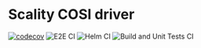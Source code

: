 # Scality COSI driver

[![codecov](https://codecov.io/gh/scality/cosi-driver/graph/badge.svg?token=NzR3F2ztDv)](https://codecov.io/gh/scality/cosi-driver)
![E2E CI](https://github.com/scality/cosi-driver/actions/workflows/ci-e2e-tests.yml/badge.svg?branch=main)
![Helm CI](https://github.com/scality/cosi-driver/actions/workflows/ci-helm-installation-test.yml/badge.svg?branch=main)
![Build and Unit Tests CI](https://github.com/scality/cosi-driver/actions/workflows/ci-build-and-unit-tests.yml/badge.svg?branch=main)
